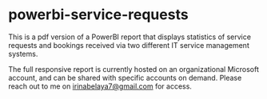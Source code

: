 # powerbi-service-requests

This is a pdf version of a PowerBI report that displays statistics of service requests and bookings received via two different IT service management systems. 

The full responsive report is currently hosted on an organizational Microsoft account, and can be shared with specific accounts on demand. Please reach out to me on irinabelaya7@gmail.com for access. 
